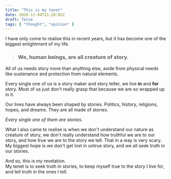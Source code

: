```yaml
---
title: "This is my tenet"   
date: 2020-11-04T21:28:02Z    
draft: false    
tags: [ "thought", "opinion" ]     
---
```


I have only come to realise this in recent years, but it has become one of the biggest enlightment of my life.

> ### We, human beings, are all creature of story.

All of us needs story more than anything else, aside from physical needs like sustenance and protection from natural elements. 

Every single one of us is a story maker and story teller, we live **in** and **for** story. Most of us just don't really grasp that because we are so wrapped up in it. 

Our lives have always been shaped by stories. Politics, history, religions, hopes, and dreams. They are all made of stories. 

_Every single one of them are stories_.

What I also came to realise is when we don't understand our nature as creature of story, we don't really understand how truthful we are to our story, and how true we are to the story we tell. That in a way is very scary. My biggest hope is we don't get lost in untrue story, and we all seek truth in our stories.

And so, this is my revelation.     
My tenet is to seek truth in stories, to keep myself true to the story I live for, and tell truth in the ones I tell.
